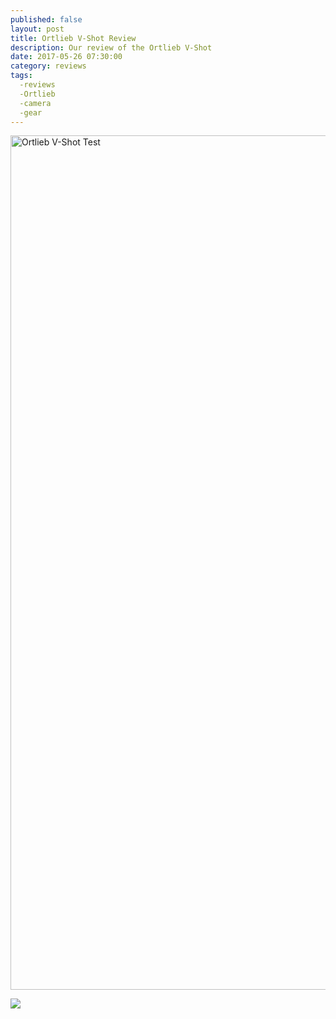 ```yaml
---
published: false
layout: post
title: Ortlieb V-Shot Review
description: Our review of the Ortlieb V-Shot
date: 2017-05-26 07:30:00
category: reviews
tags:
  -reviews
  -Ortlieb
  -camera
  -gear
---
```



<a data-flickr-embed="true"  href="https://www.flickr.com/photos/90204224@N07/34549003921/in/dateposted-public/" title="Ortlieb V-Shot Review Test"><img src="https://c1.staticflickr.com/5/4162/34549003921_3ad5468acb_k.jpg" width="2048" height="1367" alt="Ortlieb V-Shot Test"></a><script async src="//embedr.flickr.com/assets/client-code.js" charset="utf-8"></script>


<a href="http://amzn.to/2qNZ6Zp" rel="nofollow"><img src="http://www.hikeventures.com/buy.gif"></a>
